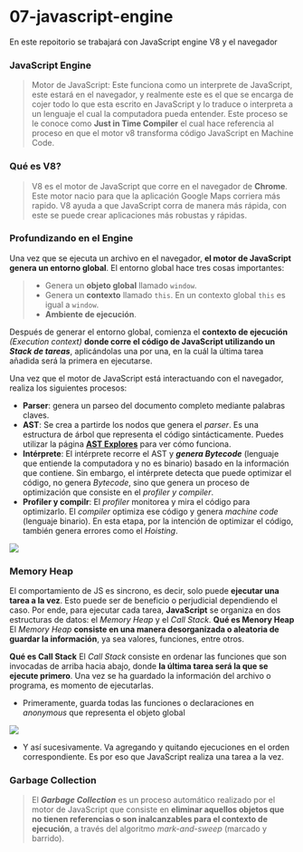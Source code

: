 # 07-javascript-engine
En este repoitorio se trabajará con JavaScript engine V8 y el navegador

### JavaScript Engine
> Motor de JavaScript:
Este funciona como un interprete de JavaScript, este estará en el navegador,
y realmente este es el que se encarga de cojer todo lo que esta escrito en
JavaScript y lo traduce o interpreta a un lenguaje el cual la computadora 
pueda entender. Este proceso se le conoce como **Just in Time Compiler** el
cual hace referencia al proceso en que el motor v8 transforma código JavaScript
en Machine Code.

### Qué es V8?
> V8 es el motor de JavaScript que corre en el navegador de **Chrome**. Este 
motor nacio para que la aplicación Google Maps corriera más rapido. V8 ayuda a
que JavaScript corra de manera más rápida, con este se puede crear aplicaciones
más robustas y rápidas.

### Profundizando en el Engine
Una vez que se ejecuta un archivo en el navegador, **el motor de JavaScript genera un entorno global**.
El entorno global hace tres cosas importantes:
> - Genera un **objeto global** llamado `window`.
> - Genera un **contexto** llamado `this`. En un contexto global `this` es igual a `window`.
> - **Ambiente de ejecución**.

Después de generar el entorno global, comienza el **contexto de ejecución** *(Execution context)* 
**donde corre el código de JavaScript utilizando un *Stack de tareas***, aplicándolas una por una,
en la cuál la última tarea añadida será la primera en ejecutarse.

Una vez que el motor de JavaScript está interactuando con el navegador, realiza los siguientes procesos:
- **Parser**: genera un parseo del documento completo mediante palabras claves.
- **AST**: Se crea a partirde los nodos que genera el *parser*. Es una estructura de árbol que representa
el código sintácticamente. Puedes utilizar la página **[AST Explores](https://astexplorer.net/)** para ver
cómo funciona.
- **Intérprete**: El intérprete recorre el AST y ***genera Bytecode*** (lenguaje que entiende la computadora
y no es binario) basado en la información que contiene. Sin embargo, el intérprete detecta que puede optimizar
el código, no genera *Bytecode*, sino que genera un proceso de optimización que consiste en el *profiler y*
*compiler*.
- **Profiler y compilr**: El *profiler* monitorea y mira el código para optimizarlo. El *compiler* optimiza
ese código y genera *machine code* (lenguaje binario). En esta etapa, por la intención de optimizar el
código, también genera errores como el *Hoisting*.
 
 ![](https://static.platzi.com/media/user_upload/bytecode-machine-code-dc786db8-d04e-488b-b96b-e9b385fdb33d.jpg)

### Memory Heap
El comportamiento de JS es sincrono, es decir, solo puede **ejecutar una tarea a la vez**. Esto puede
ser de beneficio o perjudicial dependiendo el caso. Por ende, para ejecutar cada tarea, **JavaScript**
se organiza en dos estructuras de datos: el *Memory Heap* y el *Call Stack*.
**Qué es Menory Heap**
El *Memory Heap* **consiste en una manera desorganizada o aleatoria de guardar la información**, ya sea
valores, funciones, entre otros.

**Qué es Call Stack**
El *Call Stack* consiste en ordenar las funciones que son invocadas de arriba hacia abajo, donde 
**la última tarea será la que se ejecute primero**. Una vez se ha guardado la información del archivo 
o programa, es momento de ejecutarlas.

- Primeramente, guarda todas las funciones o declaraciones en *anonymous* que representa el objeto global

![](https://cdn.document360.io/da52b302-22aa-4a71-9908-ba18e68ffee7/Images/Documentation/engine-js04.PNG)

- Y así sucesivamente. Va agregando y quitando ejecuciones en el orden correspondiente. Es por eso que 
JavaScript realiza una tarea a la vez.

### Garbage Collection
>El ***Garbage Collection*** es un proceso automático realizado por el motor de JavaScript que consiste
>en **eliminar aquellos objetos que no tienen referencias o son inalcanzables para el contexto de ejecución**,
>a través del algoritmo *mark-and-sweep* (marcado y barrido).